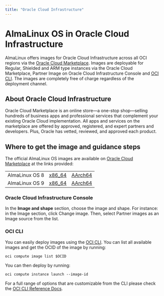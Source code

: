 ```yaml
---
title: "Oracle Cloud Infrastructure"
---
```


# AlmaLinux OS in Oracle Cloud Infrastructure

AlmaLinux offers images for Oracle Cloud Infrastructure across all OCI regions via the [Oracle Cloud Marketplace](https://cloudmarketplace.oracle.com/marketplace/en_US/homeLinkPage). Images are deployable for Regular, Shielded and ARM type instances via the Oracle Cloud Marketplace, Partner Image on Oracle Cloud Infrastructure Console and [OCI CLI](https://docs.oracle.com/en-us/iaas/Content/API/Concepts/cliconcepts.htm). The images are completely free of charge regardless of the deployment channel.

## About Oracle Cloud Infrastructure

Oracle Cloud Marketplace is an online store—a one-stop shop—selling hundreds of business apps and professional services that complement your existing Oracle Cloud implementation.
All apps and services on the marketplace are offered by approved, registered, and expert partners and developers. Plus, Oracle has vetted, reviewed, and approved each product.

## Where to get the image and guidance steps

The official AlmaLinux OS images are available on [Oracle Cloud Marketplace](https://cloudmarketplace.oracle.com/marketplace/en_US/partners/125035508) at the links provided:

<table align="center">
    <tr>
        <td align="center">AlmaLinux OS 8</td>
        <td align="center"><a href="https://cloudmarketplace.oracle.com/marketplace/en_US/listing/125544666">x86_64</a></td>
        <td align="center"><a href="https://cloudmarketplace.oracle.com/marketplace/en_US/listing/125567282">AArch64</a></td>
    </tr>
    <tr>
        <td align="center">AlmaLinux OS 9</td>
        <td align="center"><a href="https://cloudmarketplace.oracle.com/marketplace/en_US/listing/127985411">x86_64</a></td>
        <td align="center"><a href="https://cloudmarketplace.oracle.com/marketplace/en_US/listing/127985893">AArch64</a></td>
    </tr>
</table>

### Oracle Cloud Infrastructure Console

In the **Image and shape** section, choose the image and shape. For instance: in the Image section, click Change image. Then, select Partner images as an Image source from the list.

### OCI CLI

You can easily deploy images using the [OCI CLI](https://docs.oracle.com/en-us/iaas/Content/API/Concepts/cliconcepts.htm). You can list all available images and get the OCID of the image by running:

```shell
oci compute image list $OCID
```

You can then deploy by running:

```shell
oci compute instance launch --image-id
```

For a full range of options that are customizable from the CLI please check the [OCI CLI Reference Docs](https://docs.oracle.com/en-us/iaas/tools/oci-cli/latest/oci_cli_docs/index.html).
